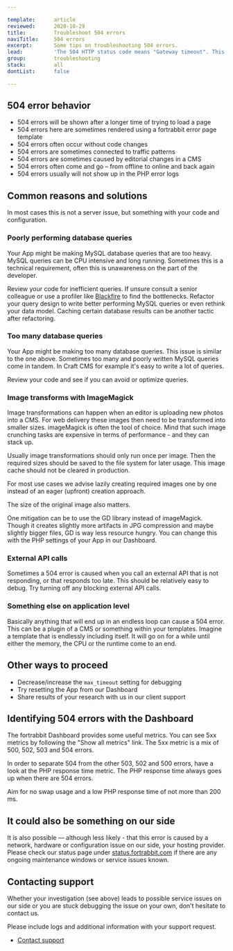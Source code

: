 ```yaml
---

template:      article
reviewed:      2020-10-29
title:         Troubleshoot 504 errors
naviTitle:     504 errors
excerpt:       Some tips on troubleshooting 504 errors.
lead:          'The 504 HTTP status code means "Gateway timeout". This means that the request is taking too long to process or something is blocking execution. This article aims to help developers troubleshooting 504 errors.'
group:         troubleshooting
stack:         all
dontList:      false

---
```


## 504 error behavior

* 504 errors will be shown after a longer time of trying to load a page
* 504 errors here are sometimes rendered using a fortrabbit error page template
* 504 errors often occur without code changes
* 504 errors are sometimes connected to traffic patterns
* 504 errors are sometimes caused by editorial changes in a CMS
* 504 errors often come and go – from offline to online and back again
* 504 errors usually will not show up in the PHP error logs


## Common reasons and solutions

In most cases this is not a server issue, but something with your code and configuration.


### Poorly performing database queries 

Your App might be making MySQL database queries that are too heavy. MySQL queries can be CPU intensive and long running. Sometimes this is a technical requirement, often this is unawareness on the part of the developer. 

Review your code for inefficient queries. If unsure consult a senior colleague or use a profiler like [Blackfire](/blackfire) to find the bottlenecks. Refactor your query design to write better performing MySQL queries or even rethink your data model. Caching certain database results can be another tactic after refactoring.


### Too many database queries

Your App might be making too many database queries. This issue is similar to the one above. Sometimes too many and poorly written MySQL queries come in tandem. In Craft CMS for example it's easy to write a lot of queries.

Review your code and see if you can avoid or optimize queries.


### Image transforms with ImageMagick

Image transformations can happen when an editor is uploading new photos into a CMS. For web delivery these images then need to be transformed into smaller sizes. imageMagick is often the tool of choice. Mind that such image crunching tasks are expensive in terms of performance - and they can stack up.

Usually image transformations should only run once per image. Then the required sizes should be saved to the file system for later usage. This image cache should not be cleared in production.

For most use cases we advise lazily creating required images one by one instead of an eager (upfront) creation approach.

The size of the original image also matters.

One mitigation can be to use the GD library instead of imageMagick. Though it creates slightly more artifacts in JPG compression and maybe slightly bigger files, GD is way less resource hungry. You can change this with the PHP settings of your App in our Dashboard.


### External API calls

Sometimes a 504 error is caused when you call an external API that is not responding, or that responds too late. This should be relatively easy to debug. Try turning off any blocking external API calls.


### Something else on application level

Basically anything that will end up in an endless loop can cause a 504 error. This can be a plugin of a CMS or something within your templates. Imagine a template that is endlessly including itself. It will go on for a while until either the memory, the CPU or the runtime come to an end.


## Other ways to proceed

* Decrease/increase the `max_timeout` setting for debugging
* Try resetting the App from our Dashboard
* Share results of your research with us in our client support


## Identifying 504 errors with the Dashboard

The fortrabbit Dashboard provides some useful metrics. You can see 5xx metrics by following the "Show all metrics" link. The 5xx metric is a mix of 500, 502, 503 and 504 errors.

In order to separate 504 from the other 503, 502 and 500 errors, have a look at the PHP response time metric. The PHP response time always goes up when there are 504 errors. 

Aim for no swap usage and a low PHP response time of not more than 200 ms. 


## It could also be something on our side

It is also possible — although less likely - that this error is caused by a network, hardware or configuration issue on our side, your hosting provider. Please check our status page under [status.fortrabbit.com](https://status.fortrabbit.com) if there are any ongoing maintenance windows or service issues known.


## Contacting support

Whether your investigation (see above) leads to possible service issues on our side or you are stuck debugging the issue on your own, don't hesitate to contact us.

Please include logs and additional information with your support request. 

* <a href="#asd" onclick="Intercom('showNewMessage', 'I see 504 for my App ______ for around ___. I have made the following changes recently: ____.')">Contact support</a>